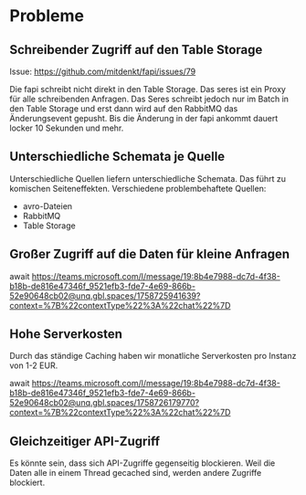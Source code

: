 # Probleme

## Schreibender Zugriff auf den Table Storage

Issue: https://github.com/mitdenkt/fapi/issues/79

Die fapi schreibt nicht direkt in den Table Storage. Das seres ist ein Proxy für alle schreibenden Anfragen. Das Seres schreibt jedoch nur im Batch in den Table Storage und erst dann wird auf den RabbitMQ das Änderungsevent gepusht. Bis die Änderung in der fapi ankommt dauert locker 10 Sekunden und mehr.

## Unterschiedliche Schemata je Quelle

Unterschiedliche Quellen liefern unterschiedliche Schemata. Das führt zu komischen Seiteneffekten.
Verschiedene problembehaftete Quellen:

- avro-Dateien
- RabbitMQ
- Table Storage

## Großer Zugriff auf die Daten für kleine Anfragen

await https://teams.microsoft.com/l/message/19:8b4e7988-dc7d-4f38-b18b-de816e47346f_9521efb3-fde7-4e69-866b-52e90648cb02@unq.gbl.spaces/1758725941639?context=%7B%22contextType%22%3A%22chat%22%7D

## Hohe Serverkosten

Durch das ständige Caching haben wir monatliche Serverkosten pro Instanz von 1-2 EUR.

await https://teams.microsoft.com/l/message/19:8b4e7988-dc7d-4f38-b18b-de816e47346f_9521efb3-fde7-4e69-866b-52e90648cb02@unq.gbl.spaces/1758726179770?context=%7B%22contextType%22%3A%22chat%22%7D

## Gleichzeitiger API-Zugriff

Es könnte sein, dass sich API-Zugriffe gegenseitig blockieren. Weil die Daten alle in einem Thread gecached sind, werden andere Zugriffe blockiert.
